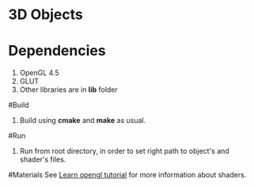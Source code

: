 # 3D Objects

# Dependencies
1. OpenGL 4.5
2. GLUT
3. Other libraries are in **lib** folder

#Build
1. Build using **cmake** and **make** as usual.

#Run
1. Run from root directory, in order to set right path to object's and shader's files.

#Materials
See [Learn opengl tutorial](https://learnopengl.com/) for more information about shaders.
